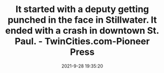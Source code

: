 ---
"title": "It started with a deputy getting punched in the face in Stillwater. It ended with a crash in downtown St. Paul. - TwinCities.com-Pioneer Press"
"date": "2021-9-28 19:35:20"
"feed_name": "GOOGLENEWSCONSTRUCTION"
"feed_website": "https://news.google.com/search?q=construction%2Bincident&hl=en-US&gl=US&ceid=US:en"
"feed_rss": "https://news.google.com/rss/search?q=construction%2Bincident&hl=en-US&gl=US&ceid=US:en"
"link": "https://www.twincities.com/2021/09/28/st-paul-man-caught-after-punching-deputy-in-stillwater-fleeing/"
"source": "{'href': 'https://www.twincities.com', 'title': 'TwinCities.com-Pioneer Press'}"
"file": "_posts/2021-1-1-4cad8408be280303bcfe374f59ed9ac7443df710.md"
"accident": "0"
"drilling": "0"
"dead": "0"
"injured": "0"
"arrested": "0"
"where": "unknown site"
"causes": "unknown"
"place": "unknown place"
---